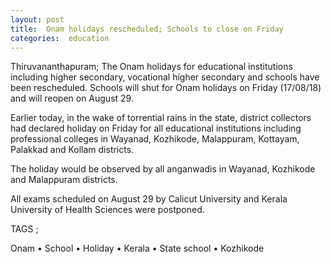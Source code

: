```yaml
---
layout: post
title:  Onam holidays rescheduled; Schools to close on Friday
categories:  education
---
```





Thiruvananthapuram; The Onam holidays for educational institutions including higher secondary, vocational higher secondary and schools have been rescheduled. Schools will shut for Onam holidays on Friday (17/08/18) and will reopen on August 29.

Earlier today, in the wake of torrential rains in the state, district collectors had declared holiday on Friday for all educational institutions including professional colleges in Wayanad, Kozhikode, Malappuram, Kottayam, Palakkad and Kollam districts.  

The holiday would be observed by all anganwadis in Wayanad, Kozhikode and Malappuram districts.

All exams scheduled on August 29 by Calicut University and Kerala University of Health Sciences were postponed.



TAGS ;


Onam • School • Holiday • Kerala • State school • Kozhikode


